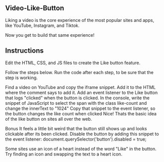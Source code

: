 ## Video-Like-Button
Liking a video is the core experience of the most popular sites and apps, like YouTube, Instagram, and Tiktok.

Now you get to build that same experience!

## Instructions
Edit the HTML, CSS, and JS files to create the Like button feature.

Follow the steps below. Run the code after each step, to be sure that the step is working.

Find a video on YouTube and copy the iframe snippet. Add it to the HTML where the comment says to add it.
Add an event listener to the Like button that logs "clicked" when the button is clicked.
In the console, write the snippet of JavaScript to select the span with the class like-count and change the innerText to "1024"
Copy that snippet to the event listener, so the button changes the like count when clicked
Nice! Thats the basic idea of the like button on sites all over the web.

Bonus
It feels a little bit weird that the button still shows up and looks clickable after its been clicked. Disable the button by adding this snippet to the event listener: document.querySelector('button').disabled = true;

Some sites use an icon of a heart instead of the word "Like" in the button. Try finding an icon and swapping the text to a heart icon.